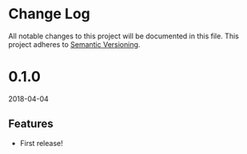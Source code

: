 # Change Log
All notable changes to this project will be documented in this file.
This project adheres to [Semantic Versioning](http://semver.org/).

# 0.1.0
2018-04-04

## Features
- First release!

[Unreleased]: https://github.com/PayBreak/pivotal/compare/0.1.0...develop
[0.1.0]: https://github.com/PayBreak/pivotal/releases/tag/0.1.0
